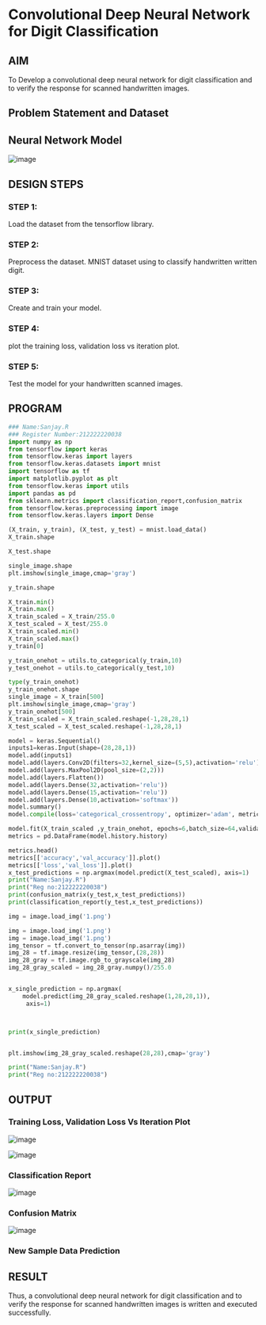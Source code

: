 # Convolutional Deep Neural Network for Digit Classification

## AIM

To Develop a convolutional deep neural network for digit classification and to verify the response for scanned handwritten images.

## Problem Statement and Dataset

## Neural Network Model

![image](https://github.com/sanjay3061/mnist-classification/assets/121215929/e4d81804-92d4-4618-9f76-38cda67147e2)


## DESIGN STEPS

### STEP 1:
Load the dataset from the tensorflow library.

### STEP 2:
Preprocess the dataset. MNIST dataset using to classify handwritten written digit.
### STEP 3:
Create and train your model.
### STEP 4:
plot the training loss, validation loss vs iteration plot.
### STEP 5:
Test the model for your handwritten scanned images.

## PROGRAM
```python
### Name:Sanjay.R
### Register Number:212222220038
import numpy as np
from tensorflow import keras
from tensorflow.keras import layers
from tensorflow.keras.datasets import mnist
import tensorflow as tf
import matplotlib.pyplot as plt
from tensorflow.keras import utils
import pandas as pd
from sklearn.metrics import classification_report,confusion_matrix
from tensorflow.keras.preprocessing import image
from tensorflow.keras.layers import Dense

(X_train, y_train), (X_test, y_test) = mnist.load_data()
X_train.shape

X_test.shape

single_image.shape
plt.imshow(single_image,cmap='gray')

y_train.shape

X_train.min()
X_train.max()
X_train_scaled = X_train/255.0
X_test_scaled = X_test/255.0
X_train_scaled.min()
X_train_scaled.max()
y_train[0]

y_train_onehot = utils.to_categorical(y_train,10)
y_test_onehot = utils.to_categorical(y_test,10)

type(y_train_onehot)
y_train_onehot.shape
single_image = X_train[500]
plt.imshow(single_image,cmap='gray')
y_train_onehot[500]
X_train_scaled = X_train_scaled.reshape(-1,28,28,1)
X_test_scaled = X_test_scaled.reshape(-1,28,28,1)

model = keras.Sequential()
inputs1=keras.Input(shape=(28,28,1))
model.add(inputs1)
model.add(layers.Conv2D(filters=32,kernel_size=(5,5),activation='relu'))
model.add(layers.MaxPool2D(pool_size=(2,2)))
model.add(layers.Flatten())
model.add(layers.Dense(32,activation='relu'))
model.add(layers.Dense(15,activation='relu'))
model.add(layers.Dense(10,activation='softmax'))
model.summary()
model.compile(loss='categorical_crossentropy', optimizer='adam', metrics=['accuracy'])

model.fit(X_train_scaled ,y_train_onehot, epochs=6,batch_size=64,validation_data=(X_test_scaled,y_test_onehot))
metrics = pd.DataFrame(model.history.history)

metrics.head()
metrics[['accuracy','val_accuracy']].plot()
metrics[['loss','val_loss']].plot()
x_test_predictions = np.argmax(model.predict(X_test_scaled), axis=1)
print("Name:Sanjay.R")
print("Reg no:212222220038")
print(confusion_matrix(y_test,x_test_predictions))
print(classification_report(y_test,x_test_predictions))

img = image.load_img('1.png')

img = image.load_img('1.png')
img = image.load_img('1.png')
img_tensor = tf.convert_to_tensor(np.asarray(img))
img_28 = tf.image.resize(img_tensor,(28,28))
img_28_gray = tf.image.rgb_to_grayscale(img_28)
img_28_gray_scaled = img_28_gray.numpy()/255.0


x_single_prediction = np.argmax(
    model.predict(img_28_gray_scaled.reshape(1,28,28,1)),
     axis=1)



print(x_single_prediction)


plt.imshow(img_28_gray_scaled.reshape(28,28),cmap='gray')

print("Name:Sanjay.R")
print("Reg no:212222220038")

```

## OUTPUT

### Training Loss, Validation Loss Vs Iteration Plot

![image](https://github.com/sanjay3061/mnist-classification/assets/121215929/09c8b4dd-3ee6-44e9-9e0b-0aef1829b4f2)


![image](https://github.com/sanjay3061/mnist-classification/assets/121215929/1ec23c34-ad3b-4c6a-b72c-00ee431936bb)


### Classification Report

![image](https://github.com/sanjay3061/mnist-classification/assets/121215929/67636287-a927-418e-b89c-609d3346a90b)

### Confusion Matrix

![image](https://github.com/sanjay3061/mnist-classification/assets/121215929/ad74eff9-f145-4b07-9590-3d7503a48f29)

### New Sample Data Prediction


## RESULT
Thus, a convolutional deep neural network for digit classification and to verify the response for scanned handwritten images is written and executed successfully.
